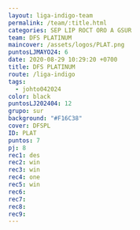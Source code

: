 ```yaml
---
layout: liga-indigo-team
permalink: /team/:title.html
categories: SEP LIP ROCT ORO A GSUR
team: DFS PLATINUM
maincover: /assets/logos/PLAT.png
puntosLJMAYO24: 6
date: 2020-08-29 10:29:20 +0700
title: DFS PLATINUM
route: /liga-indigo
tags:
  - johto042024
color: black
puntosLJ202404: 12
grupo: sur
background: "#F16C38"
cover: DFSPL
ID: PLAT
puntos: 7
pj: 8
rec1: des
rec2: win
rec3: win
rec4: one
rec5: win
rec6: 
rec7: 
rec8: 
rec9:
---
```

